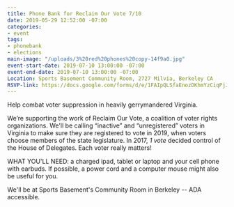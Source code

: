 ```yaml
---
title: Phone Bank for Reclaim Our Vote 7/10
date: 2019-05-29 12:52:00 -07:00
categories:
- event
tags:
- phonebank
- elections
main-image: "/uploads/3%20red%20phones%20copy-14f9a0.jpg"
event-start-date: 2019-07-10 13:00:00 -07:00
event-end-date: 2019-07-10 13:00:00 -07:00
Location: Sports Basement Community Room, 2727 Milvia, Berkeley CA
RSVP-link: https://docs.google.com/forms/d/e/1FAIpQLSfaEnozDKhmYzCiqPjJ1TMJUO-yV6GMmekcg6CY9fgJ8h2zGg/viewform
---
```


Help combat voter suppression in heavily gerrymandered Virginia.

We’re supporting the work of Reclaim Our Vote, a coalition of voter rights organizations. We'll be calling “inactive” and “unregistered” voters in Virginia to make sure they are registered to vote in 2019, when voters choose members of the state legislature. In 2017, *1 vote* decided control of the House of Delegates. Each voter really matters!

WHAT YOU'LL NEED: a charged ipad, tablet or laptop and your cell phone with earbuds. If possible, a power cord and a computer mouse might also be useful for you.

We'll be at Sports Basement's Community Room in Berkeley -- ADA accessible.